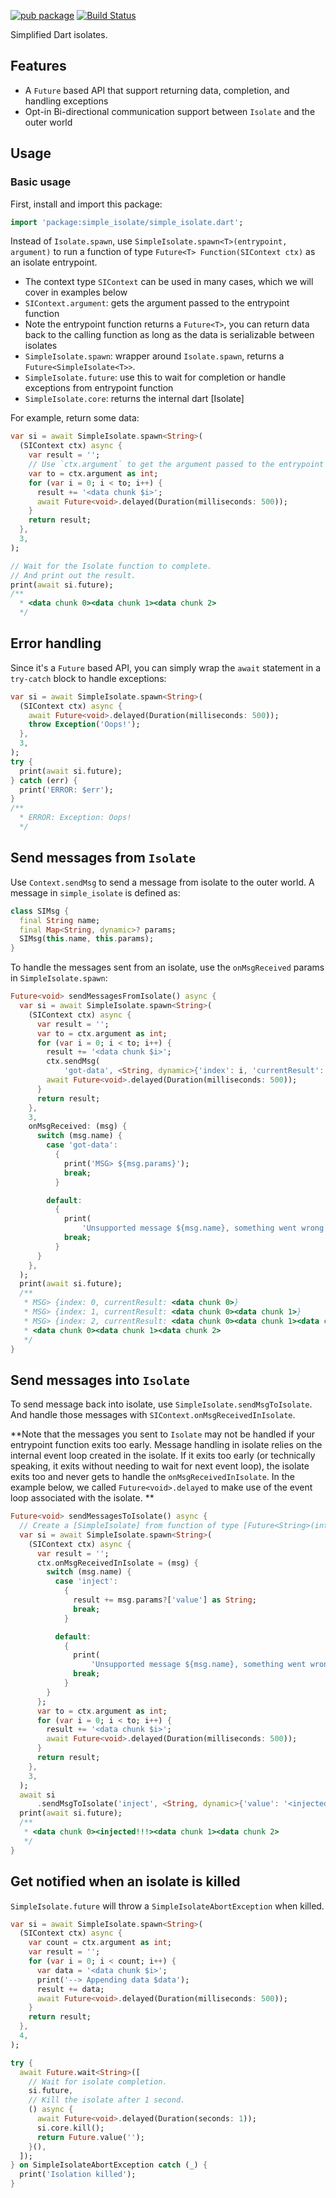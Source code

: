[![pub package](https://img.shields.io/pub/v/simple_isolate.svg)](https://pub.dev/packages/simple_isolate)
[![Build Status](https://github.com/flutter-cavalry/simple_isolate/workflows/Build/badge.svg)](https://github.com/flutter-cavalry/simple_isolate/actions)

Simplified Dart isolates.

## Features

- A `Future` based API that support returning data, completion, and handling exceptions
- Opt-in Bi-directional communication support between `Isolate` and the outer world

## Usage

### Basic usage

First, install and import this package:

```dart
import 'package:simple_isolate/simple_isolate.dart';
```

Instead of `Isolate.spawn`, use `SimpleIsolate.spawn<T>(entrypoint, argument)` to run a function of type `Future<T> Function(SIContext ctx)` as an isolate entrypoint.

- The context type `SIContext` can be used in many cases, which we will cover in examples below
- `SIContext.argument`: gets the argument passed to the entrypoint function
- Note the entrypoint function returns a `Future<T>`, you can return data back to the calling function as long as the data is serializable between isolates
- `SimpleIsolate.spawn`: wrapper around `Isolate.spawn`, returns a `Future<SimpleIsolate<T>>`.
- `SimpleIsolate.future`: use this to wait for completion or handle exceptions from entrypoint function
- `SimpleIsolate.core`: returns the internal dart [Isolate]

For example, return some data:

```dart
var si = await SimpleIsolate.spawn<String>(
  (SIContext ctx) async {
    var result = '';
    // Use `ctx.argument` to get the argument passed to the entrypoint function.
    var to = ctx.argument as int;
    for (var i = 0; i < to; i++) {
      result += '<data chunk $i>';
      await Future<void>.delayed(Duration(milliseconds: 500));
    }
    return result;
  },
  3,
);

// Wait for the Isolate function to complete.
// And print out the result.
print(await si.future);
/**
  * <data chunk 0><data chunk 1><data chunk 2>
  */
```

## Error handling

Since it's a `Future` based API, you can simply wrap the `await` statement in a `try-catch` block to handle exceptions:

```dart
var si = await SimpleIsolate.spawn<String>(
  (SIContext ctx) async {
    await Future<void>.delayed(Duration(milliseconds: 500));
    throw Exception('Oops!');
  },
  3,
);
try {
  print(await si.future);
} catch (err) {
  print('ERROR: $err');
}
/**
  * ERROR: Exception: Oops!
  */
```

## Send messages from `Isolate`

Use `Context.sendMsg` to send a message from isolate to the outer world. A message in `simple_isolate` is defined as:

```dart
class SIMsg {
  final String name;
  final Map<String, dynamic>? params;
  SIMsg(this.name, this.params);
}
```

To handle the messages sent from an isolate, use the `onMsgReceived` params in `SimpleIsolate.spawn`:

```dart
Future<void> sendMessagesFromIsolate() async {
  var si = await SimpleIsolate.spawn<String>(
    (SIContext ctx) async {
      var result = '';
      var to = ctx.argument as int;
      for (var i = 0; i < to; i++) {
        result += '<data chunk $i>';
        ctx.sendMsg(
            'got-data', <String, dynamic>{'index': i, 'currentResult': result});
        await Future<void>.delayed(Duration(milliseconds: 500));
      }
      return result;
    },
    3,
    onMsgReceived: (msg) {
      switch (msg.name) {
        case 'got-data':
          {
            print('MSG> ${msg.params}');
            break;
          }

        default:
          {
            print(
                'Unsupported message ${msg.name}, something went wrong in your code.');
            break;
          }
      }
    },
  );
  print(await si.future);
  /**
   * MSG> {index: 0, currentResult: <data chunk 0>}
   * MSG> {index: 1, currentResult: <data chunk 0><data chunk 1>}
   * MSG> {index: 2, currentResult: <data chunk 0><data chunk 1><data chunk 2>}
   * <data chunk 0><data chunk 1><data chunk 2>
   */
}
```

## Send messages into `Isolate`

To send message back into isolate, use `SimpleIsolate.sendMsgToIsolate`. And handle those messages with `SIContext.onMsgReceivedInIsolate`.

**Note that the messages you sent to `Isolate` may not be handled if your entrypoint function exits too early. Message handling in isolate relies on the internal event loop created in the isolate. If it exits too early (or technically speaking, it exits without needing to wait for next event loop), the isolate exits too and never gets to handle the `onMsgReceivedInIsolate`. In the example below, we called `Future<void>.delayed` to make use of the event loop associated with the isolate. **

```dart
Future<void> sendMessagesToIsolate() async {
  // Create a [SimpleIsolate] from function of type [Future<String>(int)].
  var si = await SimpleIsolate.spawn<String>(
    (SIContext ctx) async {
      var result = '';
      ctx.onMsgReceivedInIsolate = (msg) {
        switch (msg.name) {
          case 'inject':
            {
              result += msg.params?['value'] as String;
              break;
            }

          default:
            {
              print(
                  'Unsupported message ${msg.name}, something went wrong in your code.');
              break;
            }
        }
      };
      var to = ctx.argument as int;
      for (var i = 0; i < to; i++) {
        result += '<data chunk $i>';
        await Future<void>.delayed(Duration(milliseconds: 500));
      }
      return result;
    },
    3,
  );
  await si
      .sendMsgToIsolate('inject', <String, dynamic>{'value': '<injected!!!>'});
  print(await si.future);
  /**
   * <data chunk 0><injected!!!><data chunk 1><data chunk 2>
   */
}
```

## Get notified when an isolate is killed

`SimpleIsolate.future` will throw a `SimpleIsolateAbortException` when killed.

```dart
var si = await SimpleIsolate.spawn<String>(
  (SIContext ctx) async {
    var count = ctx.argument as int;
    var result = '';
    for (var i = 0; i < count; i++) {
      var data = '<data chunk $i>';
      print('--> Appending data $data');
      result += data;
      await Future<void>.delayed(Duration(milliseconds: 500));
    }
    return result;
  },
  4,
);

try {
  await Future.wait<String>([
    // Wait for isolate completion.
    si.future,
    // Kill the isolate after 1 second.
    () async {
      await Future<void>.delayed(Duration(seconds: 1));
      si.core.kill();
      return Future.value('');
    }(),
  ]);
} on SimpleIsolateAbortException catch (_) {
  print('Isolation killed');
}
```
